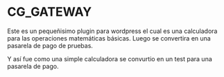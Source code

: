 # CG_GATEWAY
Este es un pequeñisimo plugin para wordpress el cual es una calculadora para las operaciones matemáticas básicas. Luego se convertira en una pasarela de pago de pruebas.

Y así fue como una simple calculadora se convurtio en un test para una pasarela de pago.
